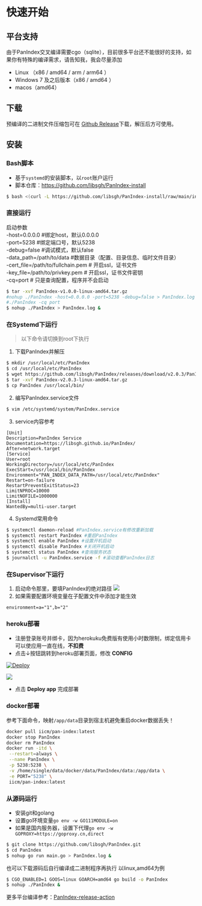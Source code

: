 # 快速开始
## 平台支持
由于PanIndex交叉编译需要cgo（sqlite），目前很多平台还不能很好的支持，如果你有特殊的编译需求，请告知我，我会尽量添加
- Linux （x86 / amd64 / arm / arm64 ）
- Windows 7 及之后版本（x86 / amd64 ）
- macos（amd64）

## 下载
预编译的二进制文件压缩包可在 [Github Release](https://github.com/libsgh/PanIndex/releases "release")下载，解压后方可使用。

## 安装

### Bash脚本
- 基于`systemd`的安装脚本，以`root`账户运行
- 脚本仓库：https://github.com/libsgh/PanIndex-install
```bash
$ bash <(curl -L https://github.com/libsgh/PanIndex-install/raw/main/install-release.sh) -h
```

### 直接运行
启动参数<br>
-host=0.0.0.0 #绑定host，默认0.0.0.0<br>
-port=5238 #绑定端口号，默认5238<br>
-debug=false #调试模式，默认false<br>
-data_path=/path/to/data #数据目录（配置、目录信息、临时文件目录）<br>
-cert_file=/path/to/fullchain.pem # 开启ssl，证书文件<br>
-key_file=/path/to/privkey.pem # 开启ssl，证书文件密钥<br>
-cq=port # 只是查询配置，程序并不会启动
```bash
$ tar -xvf PanIndex-v1.0.0-linux-amd64.tar.gz
#nohup ./PanIndex -host=0.0.0.0 -port=5238 -debug=false > PanIndex.log &
#./PanIndex -cq port
$ nohup ./PanIndex > PanIndex.log &
```
### 在Systemd下运行
> 以下命令请切换到root下执行

1. 下载PanIndex并解压
```bash
$ mkdir /usr/local/etc/PanIndex
$ cd /usr/local/etc/PanIndex
$ wget https://github.com/libsgh/PanIndex/releases/download/v2.0.3/PanIndex-v2.0.3-linux-amd64.tar.gz
$ tar -xvf PanIndex-v2.0.3-linux-amd64.tar.gz
$ cp PanIndex /usr/local/bin/
```
2. 编写PanIndex.service文件
```bash
$ vim /etc/systemd/system/PanIndex.service
```
3. service内容参考
```
[Unit]
Description=PanIndex Service
Documentation=https://libsgh.github.io/PanIndex/
After=network.target
[Service]
User=root
WorkingDirectory=/usr/local/etc/PanIndex
ExecStart=/usr/local/bin/PanIndex
Environment="PAN_INDEX_DATA_PATH=/usr/local/etc/PanIndex"
Restart=on-failure
RestartPreventExitStatus=23
LimitNPROC=10000
LimitNOFILE=1000000
[Install]
WantedBy=multi-user.target
```

4. Systemd常用命令
```bash
$ systemctl daemon-reload #PanIndex.service有修改重新加载
$ systemctl restart PanIndex #重启PanIndex
$ systemctl enable PanIndex #设置开机启动
$ systemctl disable PanIndex #关闭开机启动
$ systemctl status PanIndex #查询服务状态
$ journalctl -u PanIndex.service -f #滚动查看PanIndex日志
```

### 在Supervisor下运行

1. 启动命令那里，要填PanIndex的绝对路径
![](_images/Supervisor.png)
2. 如果需要配置环境变量在子配置文件中添加才能生效

```
environment=a="1",b="2"
```

### heroku部署

- 注册登录账号并绑卡，因为herokuku免费版有使用小时数限制，绑定信用卡可以使应用一直在线，**不扣费**
- 点击↓按钮跳转到heroku部署页面，修改 **CONFIG**

[![Deploy](https://www.herokucdn.com/deploy/button.png)](https://heroku.com/deploy?template=https://github.com/libsgh/PanIndex)

![](_images/1-2.png)
- 点击 **Deploy app** 完成部署

### docker部署
参考下面命令，映射`/app/data`目录到宿主机避免重启docker数据丢失！
```bash
docker pull iicm/pan-index:latest
docker stop PanIndex
docker rm PanIndex
docker run -itd \
 --restart=always \
 --name PanIndex \
 -p 5238:5238 \
 -v /home/single/data/docker/data/PanIndex/data:/app/data \
 -e PORT="5238" \
 iicm/pan-index:latest
```
### 从源码运行
- 安装git和golang
- 设置go环境变量`go env -w GO111MODULE=on`
- 如果是国内服务器，设置下代理`go env -w GOPROXY=https://goproxy.cn,direct`
```bash
$ git clone https://github.com/libsgh/PanIndex.git
$ cd PanIndex
$ nohup go run main.go > PanIndex.log &
```
也可以下载源码后自行编译成二进制程序再执行
以linux,amd64为例
```bash
$ CGO_ENABLED=1 GOOS=linux GOARCH=amd64 go build -o PanIndex
$ nohup ./PanIndex &
```
更多平台编译参考：[PanIndex-release-action](https://github.com/libsgh/PanIndex-release-action)
